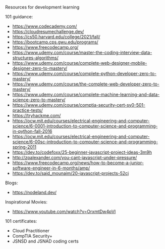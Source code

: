Resources for development learning

101 guidance:
- https://www.codecademy.com/
- https://cloudresumechallenge.dev/
- https://cs50.harvard.edu/college/2021/fall/
- https://bootcamp.cps.gwu.edu/programs/
- https://www.freecodecamp.org/
- https://www.udemy.com/course/master-the-coding-interview-data-structures-algorithms/
- https://www.udemy.com/course/complete-web-designer-mobile-designer-zero-to-mastery/
- https://www.udemy.com/course/complete-python-developer-zero-to-mastery/
- https://www.udemy.com/course/the-complete-web-developer-zero-to-mastery/
- https://www.udemy.com/course/complete-machine-learning-and-data-science-zero-to-mastery/
- https://www.udemy.com/course/comptia-security-cert-sy0-501-practice-tests/
- https://tryhackme.com/
- https://ocw.mit.edu/courses/electrical-engineering-and-computer-science/6-0001-introduction-to-computer-science-and-programming-in-python-fall-2016
- https://ocw.mit.edu/courses/electrical-engineering-and-computer-science/6-00sc-introduction-to-computer-science-and-programming-spring-2011
- https://dev.to/codefoxx/25-beginner-javascript-project-ideas-3m9h
- http://zpalexander.com/you-cant-javascript-under-pressure/
- https://www.freecodecamp.org/news/how-to-become-a-junior-software-engineer-in-6-months/amp/
- https://dev.to/said_mounaim/20-javascript-projects-52cj

Blogs:
- https://nodeland.dev/

Inspirational Movies:
- https://www.youtube.com/watch?v=OrxmtDw4pVI

101 certificates:
- Cloud Practitioner
- CompTIA Security+
- JSNSD and JSNAD coding certs
